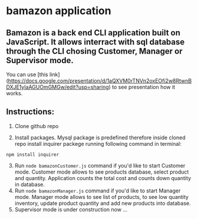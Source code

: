 # **bamazon application**

## Bamazon is a back end CLI application built on JavaScript. It allows interract with sql database through the CLI chosing Customer, Manager or Supervisor mode.

You can use [this link] (https://docs.google.com/presentation/d/1aQXVM0rTNVn2oxEOfi2w8RtwnBDXJE1yIaAGUOmGMGw/edit?usp=sharing) to see presentation how it works.

## Instructions:

1. Clone github repo

2. Install packages. Mysql package is predefined therefore inside cloned repo install inquirer packege running following command in terminal:
```
npm install inquirer
```
3. Run ```node bamazonCustomer.js``` command if you'd like to start Customer mode. Customer mode allows to see products database, select product and quantity. Application counts the total cost and counts down quantity in database.
4. Run ```node bamazonManager.js``` command if you'd like to start Manager mode. Manager mode allows to see list of products, to see low quantity inventory, update product quantity and add new products into database.
5. Supervisor mode is under construction now ...


